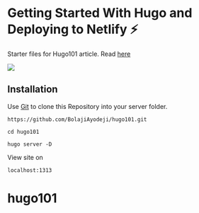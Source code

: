 # Getting Started With Hugo and Deploying to Netlify :zap:
Starter files for Hugo101 article. Read [here](https://bolajiayodeji.com/getting-started-with-hugo-and-deploying-to-netlify-cjyaj1be3000hvjs1z2ipvmuw)

![](https://cdn-images-1.medium.com/max/800/1*oIEz4ooK0G4XUVViipHHjA.png)

## Installation

Use [Git](https://git-scm.com) to clone this Repository into your server folder.

```git
https://github.com/BolajiAyodeji/hugo101.git
```
```git
cd hugo101
```
```
hugo server -D
```
View site on 

```shell
localhost:1313
```
# hugo101
